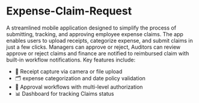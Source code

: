 # Expense-Claim-Request

A streamlined mobile application designed to simplify the process of submitting, tracking, and approving employee expense claims. The app enables users to upload receipts, categorize expense, and submit claims in just a few clicks. Managers can approve or reject, Auditors can review approve or reject claims and finance are notified to reimbursed claim with built-in workflow notifications.
Key features include:
*	📸 Receipt capture via camera or file upload
*	🗂️ expense categorization and date policy validation
*	🔄 Approval workflows with multi-level authorization
*	📊 Dashboard for tracking Claims status
